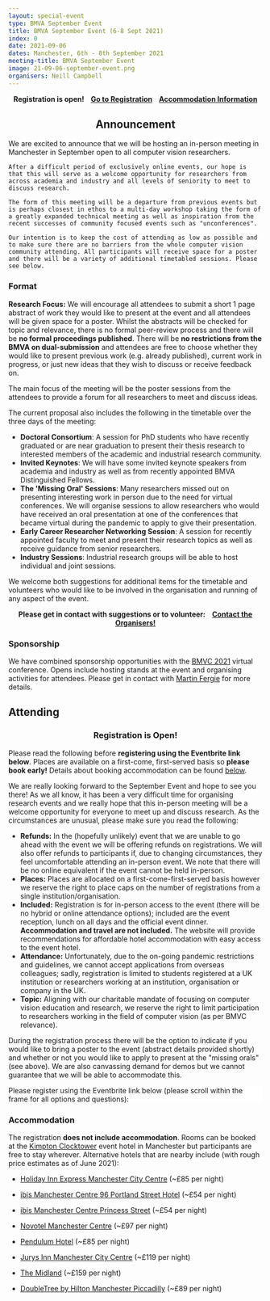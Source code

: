 ```yaml
---
layout: special-event
type: BMVA September Event
title: BMVA September Event (6-8 Sept 2021)
index: 0
date: 2021-09-06
dates: Manchester, 6th - 8th September 2021
meeting-title: BMVA September Event
image: 21-09-06-september-event.png
organisers: Neill Campbell
---
```


<div class="alert mt-3 alert-success" style="text-align:center;">
    <span><strong>Registration is open!
        &nbsp;&nbsp;
        <a class="btn btn-success" role="button" href="#attending">Go to Registration</a>
        &nbsp;&nbsp;
        <a class="btn btn-success" role="button" href="#accommodation">Accommodation Information</a>
    </strong></span>
</div>

<div class="alert mt-3 alert-info">
<h2 style="text-align:center;">Announcement</h2>

<p>
    We are excited to announce that we will be hosting an in-person meeting in Manchester in September open to all computer vision researchers. 

    After a difficult period of exclusively online events, our hope is that this will serve as a welcome opportunity for researchers from across academia and industry and all levels of seniority to meet to discuss research.

    The form of this meeting will be a departure from previous events but is perhaps closest in ethos to a multi-day workshop taking the form of a greatly expanded technical meeting as well as inspiration from the recent successes of community focused events such as "unconferences".

    Our intention is to keep the cost of attending as low as possible and to make sure there are no barriers from the whole computer vision community attending. All participants will receive space for a poster and there will be a variety of additional timetabled sessions. Please see below.
</p>

</div>

### Format

<div class="alert mt-3 alert-warning" style="">
	<span><strong>Research Focus:</strong> We will encourage all attendees to submit a short 1 page abstract of work they would like to present at the event and all attendees will be given space for a poster. Whilst the abstracts will be checked for topic and relevance, there is no formal peer-review process and there will be <strong>no formal proceedings published</strong>. There will be <strong>no restrictions from the BMVA on dual-submission</strong> and attendees are free to choose whether they would like to present previous work (e.g. already published), current work in progress, or just new ideas that they wish to discuss or receive feedback on.</span>
</div>

The main focus of the meeting will be the poster sessions from the attendees to provide a forum for all researchers to meet and discuss ideas.

The current proposal also includes the following in the timetable over the three days of the meeting:

- **Doctoral Consortium**: A session for PhD students who have recently graduated or are near graduation to present their thesis research to interested members of the academic and industrial research community.
- **Invited Keynotes**: We will have some invited keynote speakers from academia and industry as well as from recently appointed BMVA Distinguished Fellows.
- **The 'Missing Oral' Sessions**: Many researchers missed out on presenting interesting work in person due to the need for virtual conferences. We will organise sessions to allow researchers who would have received an oral presentation at one of the conferences that became virtual during the pandemic to apply to give their presentation.
- **Early Career Researcher Networking Session**: A session for recently appointed faculty to meet and present their research topics as well as receive guidance from senior researchers.
- **Industry Sessions**: Industrial research groups will be able to host individual and joint sessions.

We welcome both suggestions for additional items for the timetable and volunteers who would like to be involved in the organisation and running of any aspect of the event.

<div class="alert mt-3 alert-warning" style="text-align:center;">
<span><strong>Please get in contact with suggestions or to volunteer: &nbsp;&nbsp;
<a class="btn btn-warning" role="button" href="mailto:bmva-september-event@googlegroups.com">Contact the Organisers!</a></strong></span>
</div>


### Sponsorship

We have combined sponsorship opportunities with the [BMVC 2021](https://www.bmvc2021.com/sponsorship/) virtual conference. 
Opens include hosting stands at the event and organising activities for attendees.
Please get in contact with [Martin Fergie](mailto:martin.fergie@manchester.ac.uk) for more details.


## Attending

<!--
<div class="alert mt-3 alert-success" style="text-align:center;">
<span><strong>Details on registration will be released in May</strong></span>
</div>

Our intention is to keep the cost of attending as low as possible and to make sure there are no barriers from the whole computer vision community attending. We anticipate that UK restrictions will permit national travel to allow attendance. While we would welcome attendance from colleagues overseas, unfortunately <strong>we cannot advise international registration or booking</strong> as the rules on international travel remain unclear.
-->

<div class="alert mt-3 alert-info" style="">
    <h3 style="text-align:center;">Registration is Open!</h3>
    <span>Please read the following before <strong>registering using the Eventbrite link below</strong>.</span>
    <span>Places are available on a first-come, first-served basis so <strong>please book early!</strong></span>
    <span>Details about booking accommodation can be found <a href="#accommodation">below</a>.</span>
</div>

We are really looking forward to the September Event and hope to see you there! As we all know, it has been a very difficult time for organising research events and we really hope that this in-person meeting will be a welcome opportunity for everyone to meet up and discuss research. As the circumstances are unusual, please make sure you read the following:

- **Refunds:** In the (hopefully unlikely) event that we are unable to go ahead with the event we will be offering refunds on registrations. We will also offer refunds to participants if, due to changing circumstances, they feel uncomfortable attending an in-person event. We note that there will be no online equivalent if the event cannot be held in-person. 
- **Places:** Places are allocated on a first-come-first-served basis however we reserve the right to place caps on the number of registrations from a single institution/organisation.
- **Included:** Registration is for in-person access to the event (there will be no hybrid or online attendance options); included are the event reception, lunch on all days and the official event dinner. **Accommodation and travel are not included.** The website will provide recommendations for affordable hotel accommodation with easy access to the event hotel.
- **Attendance:** Unfortunately, due to the on-going pandemic restrictions and guidelines, we cannot accept applications from overseas colleagues; sadly, registration is limited to students registered at a UK institution or researchers working at an institution, organisation or company in the UK.
- **Topic:** Aligning with our charitable mandate of focusing on computer vision education and research, we reserve the right to limit participation to researchers working in the field of computer vision (as per BMVC relevance).

During the registration process there will be the option to indicate if you would like to bring a poster to the event (abstract details provided shortly) and whether or not you would like to apply to present at the "missing orals" (see above). We are also canvassing demand for demos but we cannot guarantee that we will be able to accommodate this.

<div class="row pt-3 pl-3 pr-3">
    <div class="container-fluid pb-3">
        <div class="card p-1" style="background: #FFFFFF"> <!--F8F7FA-->
            <div class="card-body mx-auto">
              Please register using the Eventbrite link below (please scroll within the frame for all options and questions):
            </div>
            <div id="eventbrite-widget-container-159841505245"></div>
        </div>
    </div>
</div>

<script src="https://www.eventbrite.co.uk/static/widgets/eb_widgets.js"></script>

<script type="text/javascript">
    var exampleCallback = function() {
        console.log('Order complete!');
    };

    function getWidth() {
      if (self.innerWidth) {
        return self.innerWidth;
      }

      if (document.documentElement && document.documentElement.clientWidth) {
        return document.documentElement.clientWidth;
      }

      if (document.body) {
        return document.body.clientWidth;
      }
    }

    var height_to_use = 850; /*400*/

    if (getWidth() < 1000) {
        height_to_use = 850;
    }

    if (getWidth() < 800) {
        height_to_use = 900;
    }

    if (getWidth() < 550) {
        height_to_use = 910;
    }

    window.EBWidgets.createWidget({
        // Required
        widgetType: 'checkout',
        eventId: '159841505245',
        iframeContainerId: 'eventbrite-widget-container-159841505245',

        // Optional
        iframeContainerHeight: height_to_use,  // Widget height in pixels. Defaults to a minimum of 425px if not provided
        onOrderComplete: exampleCallback  // Method called when an order has successfully completed
    });
</script>




### Accommodation

The registration **does not include accommodation**. Rooms can be booked at the [Kimpton Clocktower](https://www.kimptonclocktowerhotel.com) event hotel in Manchester but participants are free to stay wherever. Alternative hotels that are nearby include (with rough price estimates as of June 2021):

- [Holiday Inn Express Manchester City Centre](https://www.ihg.com/holidayinnexpress/hotels/gb/en/manchester/mancc/hoteldetail) (~£85 per night)

- [ibis Manchester Centre 96 Portland Street Hotel](https://all.accor.com/united-kingdom/index.en.shtml) (~£54 per night)
- [ibis Manchester Centre Princess Street](https://all.accor.com/united-kingdom/index.en.shtml) (~£54 per night)


- [Novotel Manchester Centre](http://novotelcentre.atmanchesterhotels.com/en/) (~£97 per night)


- [Pendulum Hotel](https://www.pendulumhotel.co.uk/) (~£85 per night)


- [Jurys Inn Manchester City Centre](https://www.jurysinns.com/hotels/manchester) (~£119 per night)

- [The Midland](https://www.themidlandhotel.co.uk/) (~£159 per night)

- [DoubleTree by Hilton Manchester Piccadilly](https://www.hilton.com/en/hotels/manpddi-doubletree-manchester-piccadilly/) (~£89 per night)
